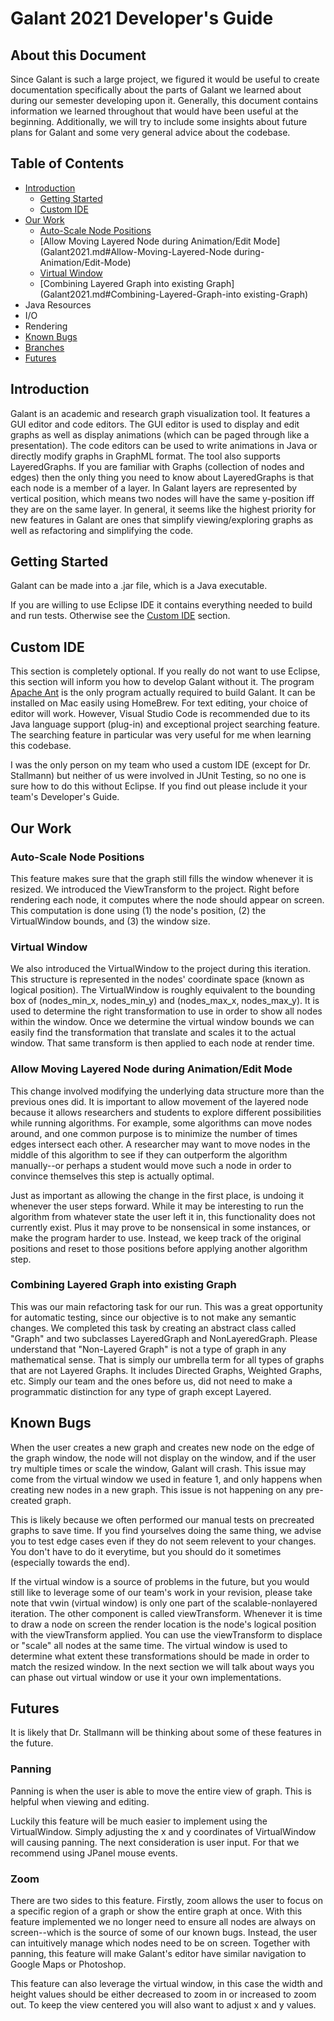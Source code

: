 # Galant 2021 Developer's Guide

## About this Document

Since Galant is such a large project, we figured it would be useful to create documentation specifically about the parts of Galant we learned about during our semester developing upon it. Generally, this document contains information we learned throughout that would have been useful at the beginning. Additionally, we will try to include some insights about future plans for Galant and some very general advice about the codebase.

## Table of Contents

- [Introduction](Galant2021.md#Introduction)
  - [Getting Started](Galant2021.md#Getting-Started)
  - [Custom IDE](Galant2021.md#Custom-IDE)
- [Our Work](Galant2021.md#Our-Work)
  - [Auto-Scale Node Positions](Galant2021.md#Auto-Scale-Node-Positions)
  - [Allow Moving Layered Node during Animation/Edit Mode](Galant2021.md#Allow-Moving-Layered-Node during-Animation/Edit-Mode)
  - [Virtual Window](Galant2021.md#Virtual-Window)
  - [Combining Layered Graph into existing Graph](Galant2021.md#Combining-Layered-Graph-into existing-Graph)
- Java Resources
- I/O
- Rendering
- [Known Bugs](Galant2021.md#Known-Bugs)
- [Branches](Galant2021.md#Branches)
- [Futures](Galant2021.md#Futures)

## Introduction

Galant is an academic and research graph visualization tool. It features a GUI editor and code editors. The GUI editor is used to display and edit graphs as well as display animations (which can be paged through like a presentation). The code editors can be used to write animations in Java or directly modify graphs in GraphML format. The tool also supports LayeredGraphs. If you are familiar with Graphs (collection of nodes and edges) then the only thing you need to know about LayeredGraphs is that each node is a member of a layer. In Galant layers are represented by vertical position, which means two nodes will have the same y-position iff they are on the same layer. In general, it seems like the highest priority for new features in Galant are ones that simplify viewing/exploring graphs as well as refactoring and simplifying the code.

## Getting Started

Galant can be made into a .jar file, which is a Java executable. 

If you are willing to use Eclipse IDE it contains everything needed to build and run tests. Otherwise see the [Custom IDE](Custom-IDE) section.

## Custom IDE

This section is completely optional. If you really do not want to use Eclipse, this section will inform you how to develop Galant without it. The program [Apache Ant](https://ant.apache.org/manual/install.html) is the only program actually required to build Galant. It can be installed on Mac easily using HomeBrew. For text editing, your choice of editor will work. However, Visual Studio Code is recommended due to its Java language support (plug-in) and exceptional project searching feature. The searching feature in particular was very useful for me when learning this codebase.

I was the only person on my team who used a custom IDE (except for Dr. Stallmann) but neither of us were involved in JUnit Testing, so no one is sure how to do this without Eclipse. If you find out please include it your team's Developer's Guide.

## Our Work

### Auto-Scale Node Positions

This feature makes sure that the graph still fills the window whenever it is resized. We introduced the ViewTransform to the project. Right before rendering each node, it computes where the node should appear on screen. This computation is done using (1) the node's position, (2) the VirtualWindow bounds, and (3) the window size.

### Virtual Window

We also introduced the VirtualWindow to the project during this iteration. This structure is represented in the nodes' coordinate space (known as logical position). The VirtualWindow is roughly equivalent to the bounding box of (nodes_min_x, nodes_min_y) and (nodes_max_x, nodes_max_y). It is used to determine the right transformation to use in order to show all nodes within the window. Once we determine the virtual window bounds we can easily find the transformation that translate and scales it to the actual window. That same transform is then applied to each node at render time.

### Allow Moving Layered Node during Animation/Edit Mode

This change involved modifying the underlying data structure more than the previous ones did. It is important to allow movement of the layered node because it allows researchers and students to explore different possibilities while running algorithms. For example, some algorithms can move nodes around, and one common purpose is to minimize the number of times edges intersect each other. A researcher may want to move nodes in the middle of this algorithm to see if they can outperform the algorithm manually--or perhaps a student would move such a node in order to convince themselves this step is actually optimal.

Just as important as allowing the change in the first place, is undoing it whenever the user steps forward. While it may be interesting to run the algorithm from whatever state the user left it in, this functionality does not currently exist. Plus it may prove to be nonsensical in some instances, or make the program harder to use. Instead, we keep track of the original positions and reset to those positions before applying another algorithm step.

### Combining Layered Graph into existing Graph

This was our main refactoring task for our run. This was a great opportunity for automatic testing, since our objective is to not make any semantic changes. We completed this task by creating an abstract class called "Graph" and two subclasses LayeredGraph and NonLayeredGraph. Please understand that "Non-Layered Graph" is not a type of graph in any mathematical sense. That is simply our umbrella term for all types of graphs that are not Layered Graphs. It includes Directed Graphs, Weighted Graphs, etc. Simply our team and the ones before us, did not need to make a programmatic distinction for any type of graph except Layered.

## Known Bugs

When the user creates a new graph and creates new node on the edge of the graph window, the node will not display on the window, and if the user try multiple times or scale the window, Galant will crash. This issue may come from the virtual window we used in feature 1, and only happens when creating new nodes in a new graph. This issue is not happening on any pre-created graph.

This is likely because we often performed our manual tests on precreated graphs to save time. If you find yourselves doing the same thing, we advise you to test edge cases even if they do not seem relevent to your changes. You don't have to do it everytime, but you should do it sometimes (especially towards the end).

If the virtual window is a source of problems in the future, but you would still like to leverage some of our team's work in your revision, please take note that vwin (virtual window) is only one part of the scalable-nonlayered iteration. The other component is called viewTransform. Whenever it is time to draw a node on screen the render location is the node's logical position with the viewTransform applied. You can use the viewTransform to displace or "scale" all nodes at the same time. The virtual window is used to determine what extent these transformations should be made in order to match the resized window. In the next section we will talk about ways you can phase out virtual window or use it your own implementations.

## Futures

It is likely that Dr. Stallmann will be thinking about some of these features in the future.

### Panning

Panning is when the user is able to move the entire view of graph. This is helpful when viewing and editing.

Luckily this feature will be much easier to implement using the VirtualWindow. Simply adjusting the x and y coordinates of VirtualWindow will causing panning. The next consideration is user input. For that we recommend using JPanel mouse events.

### Zoom

There are two sides to this feature. Firstly, zoom allows the user to focus on a specific region of a graph or show the entire graph at once. With this feature implemented we no longer need to ensure all nodes are always on screen--which is the source of some of our known bugs. Instead, the user can intuitively manage which nodes need to be on screen. Together with panning, this feature will make Galant's editor have similar navigation to Google Maps or Photoshop.

This feature can also leverage the virtual window, in this case the width and height values should be either decreased to zoom in or increased to zoom out. To keep the view centered you will also want to adjust x and y values.
